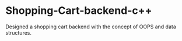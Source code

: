 # Shopping-Cart-backend-c++
Designed a shopping cart backend with the concept of OOPS and data structures.
